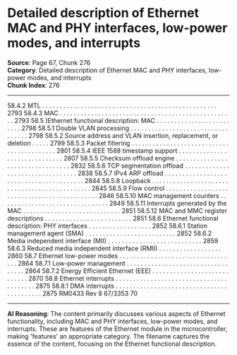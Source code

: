 # Detailed description of Ethernet MAC and PHY interfaces, low-power modes, and interrupts

**Source**: Page 67, Chunk 276  
**Category**: Detailed description of Ethernet MAC and PHY interfaces, low-power modes, and interrupts  
**Chunk Index**: 276

---

58.4.2 MTL . . . . . . . . . . . . . . . . . . . . . . . . . . . . . . . . . . . . . . . . . . . . . . . . . . 2793
58.4.3 MAC . . . . . . . . . . . . . . . . . . . . . . . . . . . . . . . . . . . . . . . . . . . . . . . . . . 2793
58.5 )Ethernet functional description: MAC . . . . . . . . . . . . . . . . . . . . . . . . . 2798
58.5.1 Double VLAN processing . . . . . . . . . . . . . . . . . . . . . . . . . . . . . . . . . . 2798
58.5.2 Source address and VLAN insertion, replacement, or deletion . . . . . 2799
58.5.3 Packet filtering . . . . . . . . . . . . . . . . . . . . . . . . . . . . . . . . . . . . . . . . . . 2801
58.5.4 IEEE 1588 timestamp support . . . . . . . . . . . . . . . . . . . . . . . . . . . . . . 2807
58.5.5 Checksum offload engine . . . . . . . . . . . . . . . . . . . . . . . . . . . . . . . . . 2832
58.5.6 TCP segmentation offload . . . . . . . . . . . . . . . . . . . . . . . . . . . . . . . . . 2838
58.5.7 IPv4 ARP offload . . . . . . . . . . . . . . . . . . . . . . . . . . . . . . . . . . . . . . . . 2844
58.5.8 Loopback . . . . . . . . . . . . . . . . . . . . . . . . . . . . . . . . . . . . . . . . . . . . . . 2845
58.5.9 Flow control . . . . . . . . . . . . . . . . . . . . . . . . . . . . . . . . . . . . . . . . . . . . 2846
58.5.10 MAC management counters . . . . . . . . . . . . . . . . . . . . . . . . . . . . . . . 2849
58.5.11 Interrupts generated by the MAC . . . . . . . . . . . . . . . . . . . . . . . . . . . . 2851
58.5.12 MAC and MMC register descriptions . . . . . . . . . . . . . . . . . . . . . . . . . 2851
58.6 Ethernet functional description: PHY interfaces . . . . . . . . . . . . . . . . . . 2852
58.6.1 Station management agent (SMA) . . . . . . . . . . . . . . . . . . . . . . . . . . 2852
58.6.2 Media independent interface (MII) . . . . . . . . . . . . . . . . . . . . . . . . . . . 2859
58.6.3 Reduced media independent interface (RMII) . . . . . . . . . . . . . . . . . . 2860
58.7 Ethernet low-power modes . . . . . . . . . . . . . . . . . . . . . . . . . . . . . . . . . . 2864
58.7.1 Low-power management . . . . . . . . . . . . . . . . . . . . . . . . . . . . . . . . . . 2864
58.7.2 Energy Efficient Ethernet (EEE) . . . . . . . . . . . . . . . . . . . . . . . . . . . . 2870
58.8 Ethernet interrupts . . . . . . . . . . . . . . . . . . . . . . . . . . . . . . . . . . . . . . . . 2875
58.8.1 DMA interrupts . . . . . . . . . . . . . . . . . . . . . . . . . . . . . . . . . . . . . . . . . . 2875
RM0433 Rev 8 67/3353
70

---

**AI Reasoning**: The content primarily discusses various aspects of Ethernet functionality, including MAC and PHY interfaces, low-power modes, and interrupts. These are features of the Ethernet module in the microcontroller, making 'features' an appropriate category. The filename captures the essence of the content, focusing on the Ethernet functional description.
